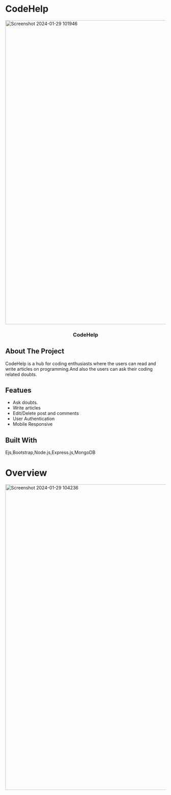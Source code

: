 # CodeHelp
<img width="955" alt="Screenshot 2024-01-29 101946" src="https://github.com/barkhayadav12/CodeHelp_CodingHelp/assets/143165059/7f453979-e3cd-4420-85cd-8e34ebbe554d">
<p align="center">
  <h3 align="center">CodeHelp</h3>


## About The Project

CodeHelp is a hub for coding enthusiasts where the users can read and write articles on programming.And also the users can ask their coding related doubts.

## Featues
<ul>
  <li>Ask doubts.</li>
  <li>Write articles</li>
  <li>Edit/Delete post and comments</li>
  <li>User Authentication</li>
  <li>Mobile Responsive</li>
</ul>

## Built With

Ejs,Bootstrap,Node.js,Express.js,MongoDB

# Overview
<img width="960" alt="Screenshot 2024-01-29 104236" src="https://github.com/barkhayadav12/CodeHelp_CodingHelp/assets/143165059/6d787d7e-7691-4e8b-bf82-53e00ef3cc8f">

